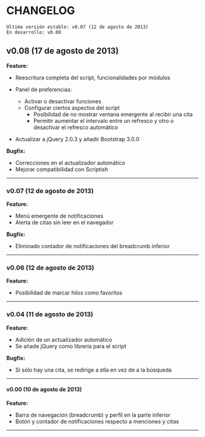 # CHANGELOG #

    Última versión estable: v0.07 (12 de agosto de 2013)
    En desarrollo: v0.08

## v0.08 (17 de agosto de 2013) ##
**Feature:**
* Reescritura completa del script, funcionalidades por módulos
* Panel de preferencias:
    * Activar o desactivar funciones
    * Configurar ciertos aspectos del script
        * Posibilidad de no mostrar ventana emergente al recibir una cita
        * Permitir aumentar el intervalo entre un refresco y otro o desactivar el refresco automático

* Actualizar a jQuery 2.0.3 y añadir Bootstrap 3.0.0

**Bugfix:**
* Correcciones en el actualizador automático
* Mejorar compatibilidad con Scriptish

------------------------------------
### v0.07 (12 de agosto de 2013) ###
**Feature:**

* Menú emergente de notificaciones
* Alerta de citas sin leer en el navegador

**Bugfix:**

* Eliminado contador de notificaciones del breadcrumb inferior

------------------------------------
### v0.06 (12 de agosto de 2013) ###
**Feature:**

* Posibilidad de marcar hilos como favoritos

------------------------------------
### v0.04 (11 de agosto de 2013) ###
**Feature:**

* Adición de un actualizador automático
* Se añade jQuery como librería para el script

**Bugfix:**

* Si sólo hay una cita, se redirige a ella en vez de a la búsqueda

------------------------------------
#### v0.00 (10 de agosto de 2013) ####
**Feature:**

* Barra de navegación (breadcrumb) y perfil en la parte inferior
* Botón y contador de notificaciones respecto a menciones y citas

------------------------------------

